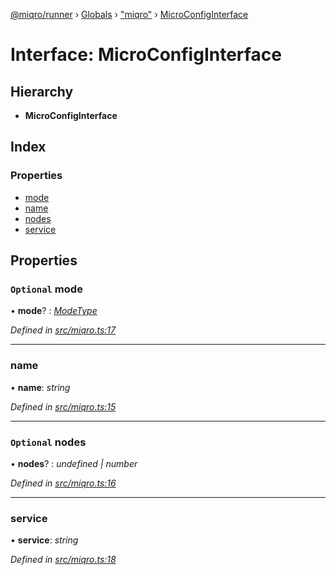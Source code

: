 [@miqro/runner](../README.md) › [Globals](../globals.md) › ["miqro"](../modules/_miqro_.md) › [MicroConfigInterface](_miqro_.microconfiginterface.md)

# Interface: MicroConfigInterface

## Hierarchy

* **MicroConfigInterface**

## Index

### Properties

* [mode](_miqro_.microconfiginterface.md#optional-mode)
* [name](_miqro_.microconfiginterface.md#name)
* [nodes](_miqro_.microconfiginterface.md#optional-nodes)
* [service](_miqro_.microconfiginterface.md#service)

## Properties

### `Optional` mode

• **mode**? : *[ModeType](../modules/_miqro_.md#modetype)*

*Defined in [src/miqro.ts:17](https://github.com/claukers/miqro-runner/blob/a5c7dd4/src/miqro.ts#L17)*

___

###  name

• **name**: *string*

*Defined in [src/miqro.ts:15](https://github.com/claukers/miqro-runner/blob/a5c7dd4/src/miqro.ts#L15)*

___

### `Optional` nodes

• **nodes**? : *undefined | number*

*Defined in [src/miqro.ts:16](https://github.com/claukers/miqro-runner/blob/a5c7dd4/src/miqro.ts#L16)*

___

###  service

• **service**: *string*

*Defined in [src/miqro.ts:18](https://github.com/claukers/miqro-runner/blob/a5c7dd4/src/miqro.ts#L18)*
